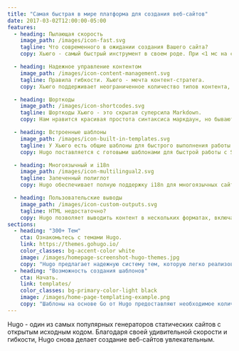 ```yaml
---
title: "Самая быстрая в мире платформа для создания веб-сайтов"
date: 2017-03-02T12:00:00-05:00
features:
  - heading: Пылающая скорость
    image_path: /images/icon-fast.svg
    tagline: Что современного в ожидании создания Вашего сайта?
    copy: Хьюго - самый быстрый инструмент в своем роде. При <1 мс на страницу в среднем сайт создается менее чем за секунду.

  - heading: Надежное управление контентом
    image_path: /images/icon-content-management.svg
    tagline: Правила гибкости. Хьюго - мечта контент-стратега.
    copy: Хьюго поддерживает неограниченное количество типов контента, таксономий, меню, динамический контент на основе API и многое другое, и все это без плагинов.

  - heading: Шорткоды
    image_path: /images/icon-shortcodes.svg
    tagline: Шорткоды Хьюго - это скрытая суперсила Markdown.
    copy: Нам нравится красивая простота синтаксиса маркдаун, но бывают моменты, когда нам нужна большая гибкость. Шорткоды Hugo сочетают в себе красоту и гибкость.

  - heading: Встроенные шаблоны
    image_path: /images/icon-built-in-templates.svg
    tagline: У Хьюго есть общие шаблоны для быстрого выполнения работы.
    copy: Hugo поставляется с готовыми шаблонами для быстрой работы с SEO, комментированием, аналитикой и другими функциями. Одна строка кода, и все готово.

  - heading: Многоязычный и i18n
    image_path: /images/icon-multilingual2.svg
    tagline: Запеченный полиглот
    copy: Hugo обеспечивает полную поддержку i18n для многоязычных сайтов с тем же простым опытом разработки, который пользователи Hugo любят на одноязычных сайтах.

  - heading: Пользовательские выводы
    image_path: /images/icon-custom-outputs.svg
    tagline: HTML недостаточно?
    copy: Hugo позволяет выводить контент в нескольких форматах, включая JSON или AMP, и упрощает создание собственного.
sections:
  - heading: "300+ Тем"
    cta: Ознакомьтесь с темами Hugo.
    link: https://themes.gohugo.io/
    color_classes: bg-accent-color white
    image: /images/homepage-screenshot-hugo-themes.jpg
    copy: "Hugo предлагает надежную систему тем, которую легко реализовать, но которая способна создавать даже самые сложные веб-сайты."
  - heading: "Возможность создания шаблонов"
    cta: Начать.
    link: templates/
    color_classes: bg-primary-color-light black
    image: /images/home-page-templating-example.png
    copy: "Шаблоны на основе Go от Hugo предоставляют необходимое количество логики для создания чего угодно, от простого до сложного."
---
```


Hugo - один из самых популярных генераторов статических сайтов с открытым исходным кодом. Благодаря своей удивительной скорости и гибкости, Hugo снова делает создание веб-сайтов увлекательным.
